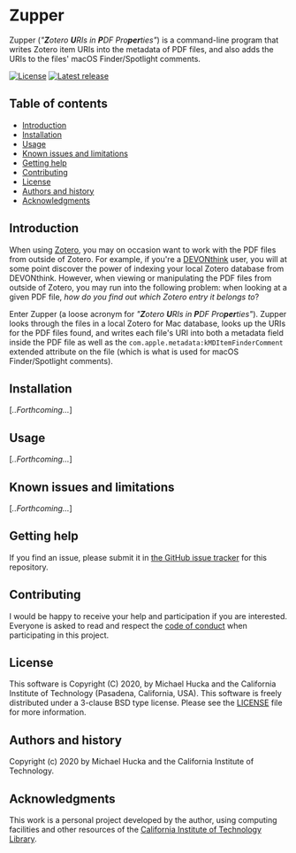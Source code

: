 Zupper
======

Zupper (_"**Z**otero **U**RIs in **P**DF Pro**per**ties"_) is a command-line program that writes Zotero item URIs into the metadata of PDF files, and also adds the URIs to the files' macOS Finder/Spotlight comments.

[![License](https://img.shields.io/badge/License-BSD%203--Clause-blue.svg?style=flat-square)](https://choosealicense.com/licenses/bsd-3-clause)
[![Latest release](https://img.shields.io/github/v/release/mhucka/zupper.svg?style=flat-square&color=b44e88)](https://github.com/mhucka/zupper/releases)


Table of contents
-----------------

* [Introduction](#introduction)
* [Installation](#installation)
* [Usage](#usage)
* [Known issues and limitations](#known-issues-and-limitations)
* [Getting help](#getting-help)
* [Contributing](#contributing)
* [License](#license)
* [Authors and history](#authors-and-history)
* [Acknowledgments](#authors-and-acknowledgments)


Introduction
------------

When using [Zotero](https://zotero.org), you may on occasion want to work with the PDF files from outside of Zotero.  For example, if you're a [DEVONthink](https://www.devontechnologies.com/apps/devonthink) user, you will at some point discover the power of indexing your local Zotero database from DEVONthink.  However, when viewing or manipulating the PDF files from outside of Zotero, you may run into the following problem: when looking at a given PDF file, _how do you find out which Zotero entry it belongs to_?

Enter Zupper (a loose acronym for _"**Z**otero **U**RIs in **P**DF Pro**per**ties"_).  Zupper looks through the files in a local Zotero for Mac database, looks up the URIs for the PDF files found, and writes each file's URI into both a metadata field inside the PDF file as well as the `com.apple.metadata:kMDItemFinderComment` extended attribute on the file (which is what is used for macOS Finder/Spotlight comments).


Installation
------------
 
[_..Forthcoming..._]


Usage
-----

[_..Forthcoming..._]


Known issues and limitations
----------------------------

[_..Forthcoming..._]


Getting help
------------

If you find an issue, please submit it in [the GitHub issue tracker](https://github.com/mhucka/zupper/issues) for this repository.


Contributing
------------

I would be happy to receive your help and participation if you are interested.  Everyone is asked to read and respect the [code of conduct](CONDUCT.md) when participating in this project.


License
-------

This software is Copyright (C) 2020, by Michael Hucka and the California Institute of Technology (Pasadena, California, USA).  This software is freely distributed under a 3-clause BSD type license.  Please see the [LICENSE](LICENSE) file for more information.


Authors and history
---------------------------

Copyright (c) 2020 by Michael Hucka and the California Institute of
Technology.


Acknowledgments
---------------

This work is a personal project developed by the author, using computing facilities and other resources of the [California Institute of Technology Library](https://www.library.caltech.edu).
